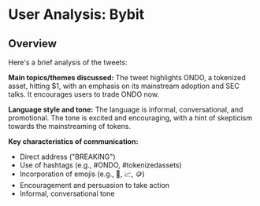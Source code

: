 # User Analysis: Bybit

## Overview

Here's a brief analysis of the tweets:

**Main topics/themes discussed:**
The tweet highlights ONDO, a tokenized asset, hitting $1, with an emphasis on its mainstream adoption and SEC talks. It encourages users to trade ONDO now.

**Language style and tone:**
The language is informal, conversational, and promotional. The tone is excited and encouraging, with a hint of skepticism towards the mainstreaming of tokens.

**Key characteristics of communication:**

* Direct address ("BREAKING")
* Use of hashtags (e.g., #ONDO, #tokenizedassets)
* Incorporation of emojis (e.g., 🚨, 📈, 🪙)
* Encouragement and persuasion to take action
* Informal, conversational tone